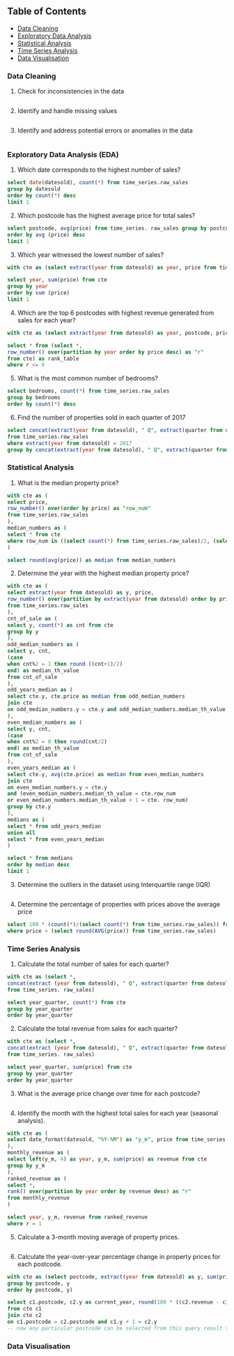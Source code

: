 ## Table of Contents
- [Data Cleaning](#data-cleaning)
- [Exploratory Data Analysis](#exploratory-data-analysis-eda)
- [Statistical Analysis](#statistical-analysis)
- [Time Series Analysis](#time-series-analysis)
- [Data Visualisation](#data-visualisation)

### Data Cleaning
1. Check for inconsistencies in the data
```sql
```

2. Identify and handle missing values
```sql

```

3. Identify and address potential errors or anomalies in the data
```sql

```

### Exploratory Data Analysis (EDA)
1. Which date corresponds to the highest number of sales?
```sql
select date(datesold), count(*) from time_series.raw_sales
group by datesold
order by count(*) desc
limit 1 
```

2. Which postcode has the highest average price for total sales?
```sql
select postcode, avg(price) from time_series. raw_sales group by postcode
order by avg (price) desc
limit 1
```

3. Which year witnessed the lowest number of sales?
```sql
with cte as (select extract(year from datesold) as year, price from time_series.raw_sales)

select year, sum(price) from cte
group by year
order by sum (price)
limit 1
```

4. Which are the top 6 postcodes with highest revenue generated from sales for each year?
```sql
with cte as (select extract(year from datesold) as year, postcode, price from time_series.raw_sales)

select * from (select *,
row_number() over(partition by year order by price desc) as "r"
from cte) as rank_table
where r <= 6
```

5. What is the most common number of bedrooms?
```sql
select bedrooms, count(*) from time_series.raw_sales
group by bedrooms
order by count(*) desc
```

6. Find the number of properties sold in each quarter of 2017
```sql
select concat(extract(year from datesold), " Q", extract(quarter from datesold)) as "y_q", count(*)
from time_series.raw_sales
where extract(year from datesold) = 2017
group by concat(extract(year from datesold), " Q", extract(quarter from datesold))
```

### Statistical Analysis
1. What is the median property price?
```sql
with cte as (
select price,
row_number() over(order by price) as "row_num"
from time_series.raw_sales
),
median_numbers as (
select * from cte
where row_num in ((select count(*) from time_series.raw_sales)/2, (select count(*) from time_series.raw_sales)/2 + 1)
)

select round(avg(price)) as median from median_numbers
```

2. Determine the year with the highest median property price?
```sql
with cte as (
select extract(year from datesold) as y, price,
row_number() over(partition by extract(year from datesold) order by price) as "row_num"
from time_series.raw_sales
),
cnt_of_sale as (
select y, count(*) as cnt from cte
group by y
),
odd_median_numbers as (
select y, cnt,
(case
when cnt%2 = 1 then round ((cnt+1)/2)
end) as median_th_value
from cnt_of_sale
),
odd_years_median as (
select cte.y, cte.price as median from odd_median_numbers
join cte
on odd_median_numbers.y = cte.y and odd_median_numbers.median_th_value = cte.row_num
),
even_median_numbers as (
select y, cnt,
(case
when cnt%2 = 0 then round(cnt/2)
end) as median_th_value
from cnt_of_sale
),
even_years_median as (
select cte.y, avg(cte.price) as median from even_median_numbers
join cte
on even_median_numbers.y = cte.y
and (even_median_numbers.median_th_value = cte.row_num
or even_median_numbers.median_th_value + 1 = cte. row_num)
group by cte.y
),
medians as (
select * from odd_years_median
union all
select * from even_years_median
)

select * from medians
order by median desc
limit 1
```

3. Determine the outliers in the dataset using Interquartile range (IQR)
```sql

```

4. Determine the percentage of properties with prices above the average price
```sql
select 100 * (count(*)/(select count(*) from time_series.raw_sales)) from time_series.raw_sales
where price > (select round(AVG(price)) from time_series.raw_sales)
```

### Time Series Analysis
1. Calculate the total number of sales for each quarter?
```sql
with cte as (select *,
concat(extract (year from datesold), " Q", extract(quarter from datesold)) as year_quarter
from time_series. raw_sales)

select year_quarter, count(*) from cte
group by year_quarter
order by year_quarter
```

2. Calculate the total revenue from sales for each quarter?
```sql
with cte as (select *,
concat(extract (year from datesold), " Q", extract(quarter from datesold)) as year_quarter
from time_series. raw_sales)

select year_quarter, sum(price) from cte
group by year_quarter
order by year_quarter
```
3. What is the average price change over time for each postcode?
```sql
```

4. Identify the month with the highest total sales for each year (seasonal analysis).
```sql
with cte as (
select date_format(datesold, "%Y-%M") as "y_m", price from time_series.raw_sales
),
monthly_revenue as (
select left(y_m, 4) as year, y_m, sum(price) as revenue from cte
group by y_m
),
ranked_revenue as (
select *,
rank() over(partition by year order by revenue desc) as "r"
from monthly_revenue
)

select year, y_m, revenue from ranked_revenue
where r = 1
```

5. Calculate a 3-month moving average of property prices.
```sql
```

6. Calculate the year-over-year percentage change in property prices for each postcode.
```sql
with cte as (select postcode, extract(year from datesold) as y, sum(price) as revenue from time_series.raw_sales
group by postcode, y
order by postcode, y)

select c1.postcode, c2.y as current_year, round(100 * ((c2.revenue - c1.revenue) / c1.revenue), 2) as yoy_growth
from cte c1
join cte c2
on c1.postcode = c2.postcode and c1.y + 1 = c2.y
-- now any particular postcode can be selected from this query result to view it's YoY growth data
```

### Data Visualisation
